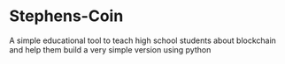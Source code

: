# Stephens-Coin
A simple educational tool to teach high school students about blockchain and help them build a very simple version using python
